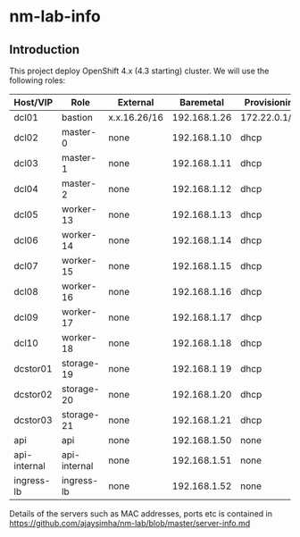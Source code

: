 # nm-lab-info

## Introduction
This project deploy OpenShift 4.x (4.3 starting) cluster. We will use the following roles:



| Host/VIP      | Role                | External        | Baremetal    | Provisioning  |
| ------------- | --------------------|-----------------|--------------|---------------|
| dcl01         | bastion             | x.x.16.26/16    | 192.168.1.26 | 172.22.0.1/24 |   
| dcl02         | master-0            | none            | 192.168.1.10 | dhcp          |
| dcl03         | master-1            | none            | 192.168.1.11 | dhcp          |
| dcl04         | master-2            | none            | 192.168.1.12 | dhcp          |
| dcl05         | worker-13           | none            | 192.168.1.13 | dhcp          |
| dcl06         | worker-14           | none            | 192.168.1.14 | dhcp          |
| dcl07         | worker-15           | none            | 192.168.1.15 | dhcp          |
| dcl08         | worker-16           | none            | 192.168.1.16 | dhcp          |
| dcl09         | worker-17           | none            | 192.168.1.17 | dhcp          |
| dcl10         | worker-18           | none            | 192.168.1.18 | dhcp          |
| dcstor01      | storage-19          | none            | 192.168.1 19 | dhcp          |
| dcstor02      | storage-20          | none            | 192.168.1.20 | dhcp          |
| dcstor03      | storage-21          | none            | 192.168.1.21 | dhcp          |
| api           | api                 | none            | 192.168.1.50 | none          |
| api-internal  | api-internal        | none            | 192.168.1.51 | none          |
| ingress-lb    | ingress-lb          | none            | 192.168.1.52 | none          |

Details of the servers such as MAC addresses, ports etc is contained in https://github.com/ajaysimha/nm-lab/blob/master/server-info.md




